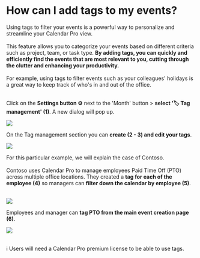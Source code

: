 # How can I add tags to my events?

<p class="no-margin">Using tags to filter your events is a powerful way to personalize and streamline your Calendar Pro view. <br><br>This feature allows you to categorize your events based on different criteria such as project, team, or task type. <b>By adding tags, you can quickly and efficiently find the events that are most relevant to you, cutting through the clutter and enhancing your productivity.</b><br><br>For example, using tags to filter events such as your colleagues' holidays is a great way to keep track of who's in and out of the office.</p>
<p class="no-margin"><br>Click on the <b>Settings button ⚙️</b> next to the 'Month' button &gt; <b>select '🏷️ Tag management' (1)</b>. A new dialog will pop up.</p>
<p class="no-margin"></p>
<div class="intercom-container"><img src="/assets/img/teams-pro/image_106.png"></div><p class="no-margin">On the Tag management section you can <b>create (2 - 3) and edit your tags</b>.</p>
<p class="no-margin"></p>
<div class="intercom-container"><img src="/assets/img/teams-pro/image_107.png"></div><p class="no-margin"></p>
<p class="no-margin">For this particular example, we will explain the case of Contoso.<br><br>Contoso uses Calendar Pro to manage employees Paid Time Off (PTO) across multiple office locations. They created a <b>tag for each of the employee (4)</b> so managers can <b>filter down the calendar by employee (5)</b>.<br><br></p>
<div class="intercom-container"><img src="/assets/img/teams-pro/image_108.png"></div><p class="no-margin"></p>
<p class="no-margin">Employees and manager can <b>tag PTO from the main event creation page (6)</b>. </p>
<p class="no-margin"></p>
<div class="intercom-container"><img src="/assets/img/teams-pro/image_109.png"></div><p class="no-margin"><br>ℹ️ Users will need a Calendar Pro premium license to be able to use tags.</p>
<p class="no-margin"></p>

<Hubspot />
<Clarity />
<GoogleAnalytics />

